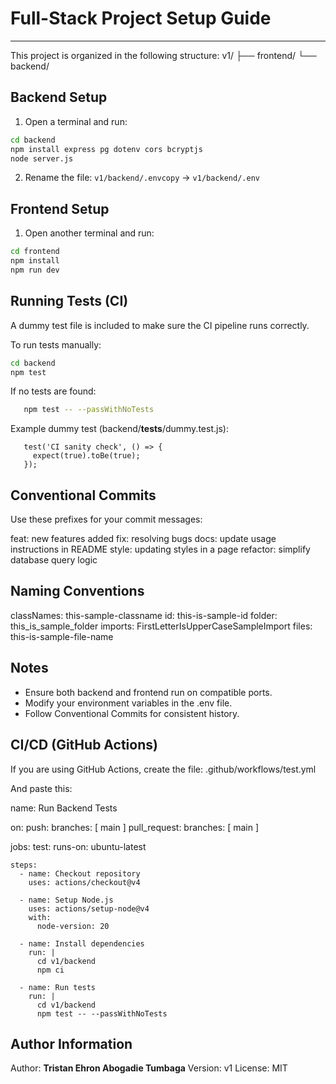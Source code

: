 # Full-Stack Project Setup Guide
----------------------------------

This project is organized in the following structure:
v1/
 ├── frontend/
 └── backend/

## Backend Setup
1. Open a terminal and run:
```bash
cd backend
npm install express pg dotenv cors bcryptjs
node server.js
```

2. Rename the file:
   `v1/backend/.envcopy` → `v1/backend/.env`

## Frontend Setup
1. Open another terminal and run:
```bash
cd frontend
npm install
npm run dev
```


## Running Tests (CI)
A dummy test file is included to make sure the CI pipeline runs correctly.

To run tests manually:
```bash
cd backend
npm test
```

If no tests are found:
```bash
   npm test -- --passWithNoTests
```

Example dummy test (backend/__tests__/dummy.test.js):
```
   test('CI sanity check', () => {
     expect(true).toBe(true);
   });
```

## Conventional Commits

Use these prefixes for your commit messages:

feat: new features added
fix: resolving bugs
docs: update usage instructions in README
style: updating styles in a page
refactor: simplify database query logic


## Naming Conventions
classNames: this-sample-classname
id: this-is-sample-id
folder: this_is_sample_folder
imports: FirstLetterIsUpperCaseSampleImport
files: this-is-sample-file-name

## Notes
- Ensure both backend and frontend run on compatible ports.
- Modify your environment variables in the .env file.
- Follow Conventional Commits for consistent history.

## CI/CD (GitHub Actions)
If you are using GitHub Actions, create the file:
.github/workflows/test.yml

And paste this:

name: Run Backend Tests

on:
  push:
    branches: [ main ]
  pull_request:
    branches: [ main ]

jobs:
  test:
    runs-on: ubuntu-latest

    steps:
      - name: Checkout repository
        uses: actions/checkout@v4

      - name: Setup Node.js
        uses: actions/setup-node@v4
        with:
          node-version: 20

      - name: Install dependencies
        run: |
          cd v1/backend
          npm ci

      - name: Run tests
        run: |
          cd v1/backend
          npm test -- --passWithNoTests


## Author Information
Author: **Tristan Ehron Abogadie Tumbaga**
Version: v1
License: MIT

